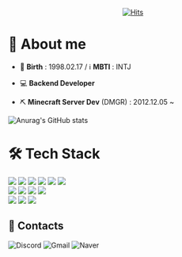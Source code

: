 <div align="center">

[![Hits](https://hits.seeyoufarm.com/api/count/incr/badge.svg?url=https%3A%2F%2Fgithub.com%2Fdkdace&count_bg=%23176A98&title_bg=%23555555&icon=github.svg&icon_color=%23FFFFFF&title=Hits&edge_flat=false)](https://hits.seeyoufarm.com)

</div>
<div align="left">

# 🔹 About me

- 🎂 **Birth** : 1998.02.17 / ℹ **MBTI** : INTJ

- 💻 **Backend Developer**

- ⛏️ **Minecraft Server Dev** (DMGR) : 2012.12.05 ~

![Anurag's GitHub stats](https://github-readme-stats.vercel.app/api?username=dkdace&show_icons=true)

# 🛠 Tech Stack

<img src ="https://img.shields.io/badge/Java-007396.svg?&style=for-the-badge&logo=Java&logoColor=white"/>
<img src ="https://img.shields.io/badge/Python-3776AB.svg?&style=for-the-badge&logo=Python&logoColor=white"/>
<img src ="https://img.shields.io/badge/HTML-E34F26.svg?&style=for-the-badge&logo=Html5&logoColor=white"/>
<img src ="https://img.shields.io/badge/CSS-1572B6.svg?&style=for-the-badge&logo=Css3&logoColor=white"/>
<img src ="https://img.shields.io/badge/JavaScript-F7DF1E.svg?&style=for-the-badge&logo=JavaScript&logoColor=white"/>
<img src ="https://img.shields.io/badge/TypeScript-3178C6.svg?&style=for-the-badge&logo=TypeScript&logoColor=white"/>
<br>
<img src ="https://img.shields.io/badge/Spring-6DB33F.svg?&style=for-the-badge&logo=Spring&logoColor=white"/>
<img src ="https://img.shields.io/badge/Node.JS-339933.svg?&style=for-the-badge&logo=Node.JS&logoColor=white"/>
<img src ="https://img.shields.io/badge/ExpressJS-000000.svg?&style=for-the-badge&logo=Express&logoColor=white"/>
<img src ="https://img.shields.io/badge/NestJS-E0234E.svg?&style=for-the-badge&logo=NestJS&logoColor=white"/>
<br>
<img src ="https://img.shields.io/badge/MySQL-4479A1.svg?&style=for-the-badge&logo=MySQL&logoColor=white"/>
<img src ="https://img.shields.io/badge/Oracle-F80000.svg?&style=for-the-badge&logo=Oracle&logoColor=white"/>
<img src ="https://img.shields.io/badge/MongoDB-47A248.svg?&style=for-the-badge&logo=MongoDB&logoColor=white"/>

## 💬 Contacts

![Discord](https://img.shields.io/badge/dkdace-%237289DA.svg?style=flat&logo=discord&logoColor=white)
![Gmail](https://img.shields.io/badge/darkdace06@gmail.com-EA4335.svg?style=flat&logo=gmail&logoColor=white)
![Naver](https://img.shields.io/badge/darkdace2@naver.com-03C75A.svg?style=flat&logo=naver&logoColor=white)

</div>
